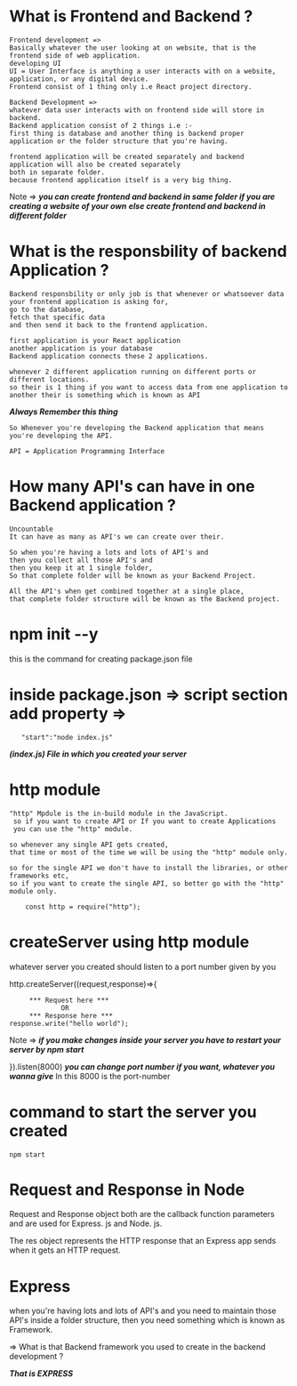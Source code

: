 # What is Frontend and Backend ?

    Frontend development =>
    Basically whatever the user looking at on website, that is the frontend side of web application.
    developing UI
    UI = User Interface is anything a user interacts with on a website, application, or any digital device.
    Frontend consist of 1 thing only i.e React project directory. 

    Backend Development =>
    whatever data user interacts with on frontend side will store in backend.
    Backend application consist of 2 things i.e :-
    first thing is database and another thing is backend proper application or the folder structure that you're having.

    frontend application will be created separately and backend application will also be created separately
    both in separate folder.
    because frontend application itself is a very big thing.

Note => ***you can create frontend and backend in same folder if you are creating a website of your own***
        ***else create frontend and backend in different folder***

# What is the responsbility of backend Application ?

    Backend responsbility or only job is that whenever or whatsoever data your frontend application is asking for,
    go to the database,
    fetch that specific data
    and then send it back to the frontend application.
    
    first application is your React application
    another application is your database
    Backend application connects these 2 applications.

    whenever 2 different application running on different ports or different locations.
    so their is 1 thing if you want to access data from one application to another their is something which is known as API

 ***Always Remember this thing***
 
    So Whenever you're developing the Backend application that means you're developing the API.
    
    API = Application Programming Interface

# How many API's can have in one Backend application ?

    Uncountable
    It can have as many as API's we can create over their.

    So when you're having a lots and lots of API's and 
    then you collect all those API's and
    then you keep it at 1 single folder,
    So that complete folder will be known as your Backend Project.

    All the API's when get combined together at a single place,
    that complete folder structure will be known as the Backend project.

# npm init --y

this is the command for creating package.json file

# inside package.json => script section add property =>

       "start":"node index.js"
***(index.js) File in which you created your server***     

# http module

    "http" Mpdule is the in-build module in the JavaScript. 
     so if you want to create API or If you want to create Applications
     you can use the "http" module.

    so whenever any single API gets created,
    that time or most of the time we will be using the "http" module only. 

    so for the single API we don't have to install the libraries, or other frameworks etc,
    so if you want to create the single API, so better go with the "http" module only.

        const http = require("http");

# createServer using http module

whatever server you created should listen to a port number given by you

http.createServer((request,response)=>{

         *** Request here ***    
                 OR 
         *** Response here ***
    response.write("hello world");

   Note => ***if you make changes inside your server you have to restart your server by npm start***

}).listen(8000)  ***you can change port number if you want, whatever you wanna give***
       In this 8000 is the port-number

# command to start the server you created

    npm start

# Request and Response in Node

Request and Response object both are the callback function parameters and are used for Express. js and Node. js.

The res object represents the HTTP response that an Express app sends when it gets an HTTP request.

# Express

when you're having lots and lots of API's and you need to maintain those API's inside a folder structure,
then you need something which is known as Framework.

 => What is that Backend framework you used to create in the backend development ?
 
 ***That is EXPRESS***
